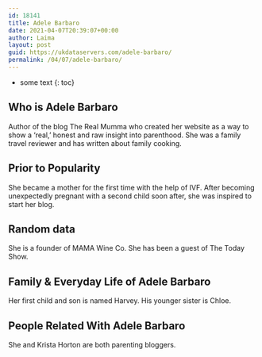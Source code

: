 ```yaml
---
id: 18141
title: Adele Barbaro
date: 2021-04-07T20:39:07+00:00
author: Laima
layout: post
guid: https://ukdataservers.com/adele-barbaro/
permalink: /04/07/adele-barbaro/
---
```


* some text
{: toc}


## Who is Adele Barbaro
                  
                  
                  
Author of the blog The Real Mumma who created her website as a way to show a &#8216;real,&#8217; honest and raw insight into parenthood. She was a family travel reviewer and has written about family cooking.
                  
              
            
              
            
                
                
                
## Prior to Popularity
                  
                  
                  
She became a mother for the first time with the help of IVF. After becoming unexpectedly pregnant with a second child soon after, she was inspired to start her blog.
                  
              
            
              
            
                
                
                
## Random data
                  
                  
                  
She is a founder of MAMA Wine Co. She has been a guest of The Today Show.
                  
              
            
              
            
                
                
                
## Family & Everyday Life of Adele Barbaro
                  
                  
                  
Her first child and son is named Harvey. His younger sister is Chloe.
                  
              
            
              
            
                
                
                
## People Related With Adele Barbaro
                  
                  
                  
She and Krista Horton are both parenting bloggers.
                  
              
            
              
            
                
              
            
              
              
            
            
              
            
          
          
          